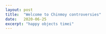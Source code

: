 ```yaml
---
layout: post
title:  "Welcome to Chinmoy controversies"
date:   2020-06-25
excerpt: "happy objects timei"
---
```

